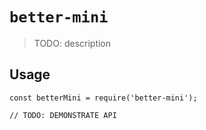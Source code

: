 # `better-mini`

> TODO: description

## Usage

```
const betterMini = require('better-mini');

// TODO: DEMONSTRATE API
```
